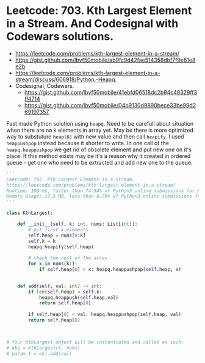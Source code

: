 # Leetcode: 703. Kth Largest Element in a Stream. And Codesignal with Codewars solutions.

- https://leetcode.com/problems/kth-largest-element-in-a-stream/
- https://gist.github.com/lbvf50mobile/ab9fc9d42fae514358dbf7f9e61e8e2b
- https://leetcode.com/problems/kth-largest-element-in-a-stream/discuss/606918/Python.-Heapq.
- Codesignal, Codewars.
    - https://gist.github.com/lbvf50mobile/41ebfd06518dc2b94c48329ff3ff4714
    - https://gist.github.com/lbvf50mobile/04b9130d9890bece33be99d269197357


Fast made Python solution using `heapq`. Need to be carefull about situation when there are no k elements in array yet. May be there is more optimized way to substuture `heap[0]` with new value and then call `heapify`. I used `heappushpop` instead because it shorter to write.  In one call of the `heapq.heappushpop` we get rid of obsolete element and put new one on it's place.  If this method exists may be it's a reason why it created in ordered queue - get one who need to be extracted and add new one to the queue.

```Python
'''
Leetcode: 703. Kth Largest Element in a Stream.
https://leetcode.com/problems/kth-largest-element-in-a-stream/
Runtime: 100 ms, faster than 74.94% of Python3 online submissions for Kth Largest Element in a Stream.
Memory Usage: 17.5 MB, less than 8.70% of Python3 online submissions for Kth Largest Element in a Stream.
'''

class KthLargest:

    def __init__(self, k: int, nums: List[int]):
        # put first k elements.
        self.heap = nums[0:k]
        self.k = k
        heapq.heapify(self.heap)
        
        # check the rest of the array
        for x in nums[k:]:
            if self.heap[0] < x: heapq.heappushpop(self.heap, x)
        

    def add(self, val: int) -> int:
        if len(self.heap) < self.k:
            heapq.heappush(self.heap,val)
            return self.heap[0]
        
        if self.heap[0] < val: heapq.heappushpop(self.heap, val)
        return self.heap[0]
        


# Your KthLargest object will be instantiated and called as such:
# obj = KthLargest(k, nums)
# param_1 = obj.add(val)
```